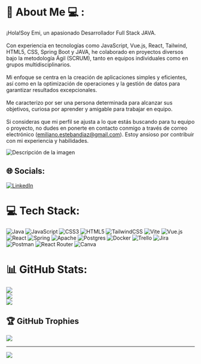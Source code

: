 # 🚀 About Me 💻 :
¡Hola!Soy Emi, un apasionado Desarrollador Full Stack JAVA.<br><br>Con experiencia en tecnologías como JavaScript, Vue.js, React, Tailwind, HTML5, CSS, Spring Boot y JAVA, he colaborado en proyectos diversos bajo la metodología Ágil (SCRUM), tanto en equipos individuales como en grupos multidisciplinarios.<br><br>Mi enfoque se centra en la creación de aplicaciones simples y eficientes, así como en la optimización de operaciones y la gestión de datos para garantizar resultados excepcionales.<br><br>Me caracterizo por ser una persona determinada para alcanzar sus objetivos, curiosa por aprender y amigable para trabajar en equipo.<br><br>Si consideras que mi perfil se ajusta a lo que estás buscando para tu equipo o proyecto, no dudes en ponerte en contacto conmigo a través de correo electrónico (emiliano.estebandiaz@gmail.com). Estoy ansioso por contribuir con mi experiencia y habilidades.

![Descripción de la imagen](https://i.gifer.com/origin/4b/4be9564c96f114c50089f76c3850db63_w200.gif)
## 🌐 Socials:
[![LinkedIn](https://img.shields.io/badge/LinkedIn-%230077B5.svg?logo=linkedin&logoColor=white)](https://linkedin.com/in/https://www.linkedin.com/in/emiliano-esteban-diaz/) 

# 💻 Tech Stack:
![Java](https://img.shields.io/badge/java-%23ED8B00.svg?style=for-the-badge&logo=openjdk&logoColor=white) ![JavaScript](https://img.shields.io/badge/javascript-%23323330.svg?style=for-the-badge&logo=javascript&logoColor=%23F7DF1E) ![CSS3](https://img.shields.io/badge/css3-%231572B6.svg?style=for-the-badge&logo=css3&logoColor=white) ![HTML5](https://img.shields.io/badge/html5-%23E34F26.svg?style=for-the-badge&logo=html5&logoColor=white) ![TailwindCSS](https://img.shields.io/badge/tailwindcss-%2338B2AC.svg?style=for-the-badge&logo=tailwind-css&logoColor=white) ![Vite](https://img.shields.io/badge/vite-%23646CFF.svg?style=for-the-badge&logo=vite&logoColor=white) ![Vue.js](https://img.shields.io/badge/vue.js-%2335495e.svg?style=for-the-badge&logo=vuedotjs&logoColor=%234FC08D) ![React](https://img.shields.io/badge/react-%2320232a.svg?style=for-the-badge&logo=react&logoColor=%2361DAFB) ![Spring](https://img.shields.io/badge/spring-%236DB33F.svg?style=for-the-badge&logo=spring&logoColor=white) ![Apache](https://img.shields.io/badge/apache-%23D42029.svg?style=for-the-badge&logo=apache&logoColor=white) ![Postgres](https://img.shields.io/badge/postgres-%23316192.svg?style=for-the-badge&logo=postgresql&logoColor=white) ![Docker](https://img.shields.io/badge/docker-%230db7ed.svg?style=for-the-badge&logo=docker&logoColor=white) ![Trello](https://img.shields.io/badge/Trello-%23026AA7.svg?style=for-the-badge&logo=Trello&logoColor=white) ![Jira](https://img.shields.io/badge/jira-%230A0FFF.svg?style=for-the-badge&logo=jira&logoColor=white) ![Postman](https://img.shields.io/badge/Postman-FF6C37?style=for-the-badge&logo=postman&logoColor=white) ![React Router](https://img.shields.io/badge/React_Router-CA4245?style=for-the-badge&logo=react-router&logoColor=white) ![Canva](https://img.shields.io/badge/Canva-%2300C4CC.svg?style=for-the-badge&logo=Canva&logoColor=white)
# 📊 GitHub Stats:
![](https://github-readme-stats.vercel.app/api?username=PerZZi&theme=react&hide_border=false&include_all_commits=false&count_private=false)<br/>
![](https://github-readme-streak-stats.herokuapp.com/?user=PerZZi&theme=react&hide_border=false)<br/>
![](https://github-readme-stats.vercel.app/api/top-langs/?username=PerZZi&theme=react&hide_border=false&include_all_commits=false&count_private=false&layout=compact)

## 🏆 GitHub Trophies
![](https://github-profile-trophy.vercel.app/?username=PerZZi&theme=tokyonight&no-frame=true&no-bg=false&margin-w=4)

---
[![](https://visitcount.itsvg.in/api?id=PerZZi&icon=0&color=0)](https://visitcount.itsvg.in)

<!-- Proudly created with GPRM ( https://gprm.itsvg.in ) -->
